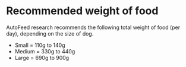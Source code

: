 # Recommended weight of food

AutoFeed research recommends the following total weight of food (per day), depending on the size of dog.

- Small = 110g to 140g
- Medium = 330g to 440g
- Large = 690g to 900g
